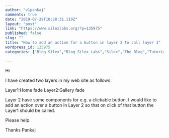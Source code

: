 ```yaml
---
author: "v1pankaj"
comments: true
date: "2019-07-29T10:28:31.119Z"
layout: "post"
link: "https://www.silexlabs.org/?p=135975"
published: false
slug: ""
title: "How to add an action for a button in layer 2 to call layer 1"
wordpress_id: 135975
categories: ["Blog Silex","Blog Silex Labs","Silex","The Blog","Tutorials Silex"]

---
```

Hi

I have created two layers in my web site as follows:

Layer1:Home
fade
Layer2:Gallery
fade

Layer 2 have some components for e.g. a clickable button. I would like to add an action over a button in Layer 2 so that on click of that button the Layer1 should be called.

Please help.

Thanks
Pankaj

